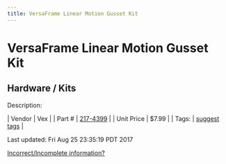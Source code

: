```yaml
---
title: VersaFrame Linear Motion Gusset Kit
---
```


# VersaFrame Linear Motion Gusset Kit
## Hardware / Kits
Description: 	 

| Vendor | Vex | 
| Part # | [217-4399](http://www.vexrobotics.com/vexpro/versaframe/linear-motion.html) | 
| Unit Price | $7.99 | 
| Tags: | [suggest tags](https://docs.google.com/forms/d/e/1FAIpQLSeWyY8v3RgOty-MyWmh9U0iivNYN_molChYyS-0U-o-kOAv_g/viewform) | 

Last updated: Fri Aug 25 23:35:19 PDT 2017

 [Incorrect/Incomplete information?](https://docs.google.com/forms/d/e/1FAIpQLSeWyY8v3RgOty-MyWmh9U0iivNYN_molChYyS-0U-o-kOAv_g/viewform)
